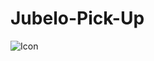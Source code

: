 # Jubelo-Pick-Up

![Icon](https://www.flaticon.com/free-icon-font/truck-container_6956050?page=1&position=20&term=truck&origin=search&related_id=6956050)
